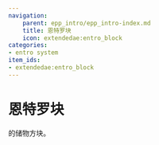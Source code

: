 ```yaml
---
navigation:
    parent: epp_intro/epp_intro-index.md
    title: 恩特罗块
    icon: extendedae:entro_block
categories:
- entro system
item_ids:
- extendedae:entro_block
---
```


# 恩特罗块

<Row>
<BlockImage id="extendedae:entro_block" scale="8"></BlockImage>
</Row>

<ItemLink id="extendedae:entro_crystal" />的储物方块。
